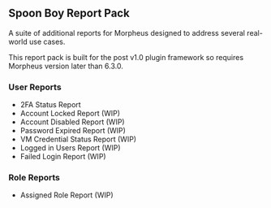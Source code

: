 ## Spoon Boy Report Pack

A suite of additional reports for Morpheus designed to address several real-world use cases.

This report pack is built for the post v1.0 plugin framework so requires Morpheus version later than 6.3.0.

### User Reports

- 2FA Status Report
- Account Locked Report (WIP)
- Account Disabled Report (WIP)
- Password Expired Report (WIP)
- VM Credential Status Report (WIP)
- Logged in Users Report (WIP)
- Failed Login Report (WIP)

### Role Reports

- Assigned Role Report (WIP)

